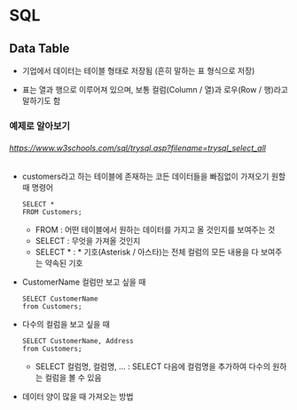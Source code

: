 # SQL



## Data Table

* 기업에서 데이터는 테이블 형태로 저장됨 (흔히 말하는 표 형식으로 저장)

* 표는 열과 행으로 이루어져 있으며, 보통 컬럼(Column / 열)과 로우(Row / 행)라고 말하기도 함

  

### 예제로 알아보기

###### https://www.w3schools.com/sql/trysql.asp?filename=trysql_select_all

* customers라고 하는 테이블에 존재하는 코든 데이터들을 빠짐없이 가져오기 원할때 명령어

  ```
  SELECT *
  FROM Customers;
  ```

  * FROM : 어떤 테이블에서 원하는 데이터를 가지고 올 것인지를 보여주는 것
  * SELECT : 무엇을 가져올 것인지
  * SELECT * :  * 기호(Asterisk / 아스타)는 전체 컬럼의 모든 내용을 다 보여주는 약속된 기호

* CustomerName 컬럼만 보고 싶을 때

  ```
  SELECT CustomerName
  from Customers;
  ```

* 다수의 컬럼을 보고 싶을 때

  ```
  SELECT CustomerName, Address
  from Customers;
  ```

  * SELECT 컬럼명, 컬럼명, ... : SELECT 다음에 컬럼명을 추가하여 다수의 원하는 컬럼을 볼 수 있음

* 데이터 양이 많을 때 가져오는 방법

  